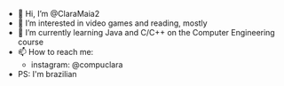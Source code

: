 - 👋 Hi, I’m @ClaraMaia2
- 👀 I’m interested in video games and reading, mostly
- 🌱 I’m currently learning Java and C/C++ on the Computer Engineering course
- 📫 How to reach me:
     - instagram: @compuclara
- PS: I'm brazilian

<!---
ClaraMaia2/ClaraMaia2 is a ✨ special ✨ repository because its `README.md` (this file) appears on your GitHub profile.
You can click the Preview link to take a look at your changes.
--->

